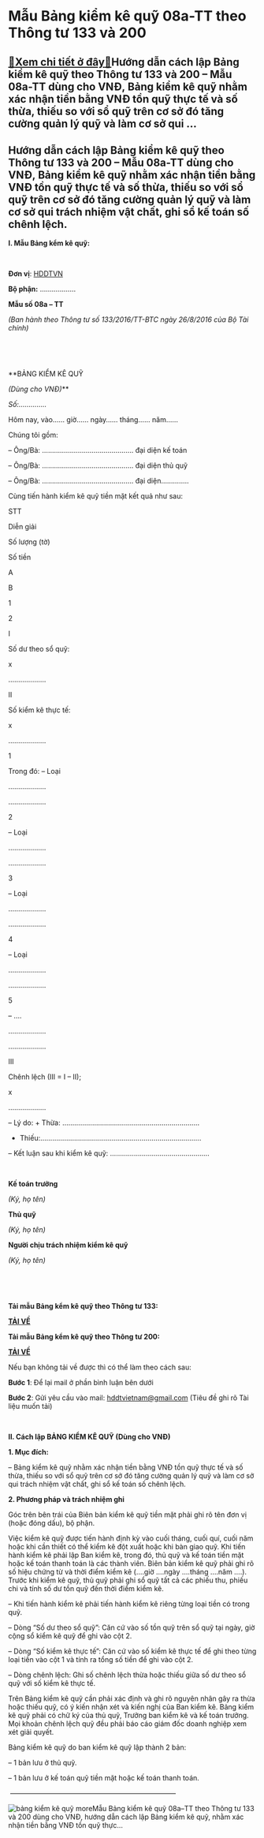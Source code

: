 Mẫu Bảng kiểm kê quỹ 08a-TT theo Thông tư 133 và 200
=====================================================

[:gift:Xem chi tiết ở đây:gift:](https://hddtvn.com/mau-bang-kiem-ke-quy-08a-tt-theo-thong-tu-133-va-200/)Hướng dẫn cách lập Bảng kiểm kê quỹ theo Thông tư 133 và 200 – Mẫu 08a-TT dùng cho VNĐ, Bảng kiểm kê quỹ nhằm xác nhận tiền bằng VNĐ tồn quỹ thực tế và số thừa, thiếu so với sổ quỹ trên cơ sở đó tăng cường quản lý quỹ và làm cơ sở qui …
------------------------------------------------------------------------------------------------------------------------------------------------------------------------------------------------------------------------------------------------------



Hướng dẫn cách lập Bảng kiểm kê quỹ theo Thông tư 133 và 200 – Mẫu 08a-TT dùng cho VNĐ, Bảng kiểm kê quỹ nhằm xác nhận tiền bằng VNĐ tồn quỹ thực tế và số thừa, thiếu so với sổ quỹ trên cơ sở đó tăng cường quản lý quỹ và làm cơ sở qui trách nhiệm vật chất, ghi sổ kế toán số chênh lệch.
----------------------------------------------------------------------------------------------------------------------------------------------------------------------------------------------------------------------------------------------------------------------------------------------------------


**I. Mẫu Bảng kểm kê quỹ:**  

 






**Đơn vị**: [HDDTVN](http://hddtvn.com/ "HDDTVN")  

**Bộ phận:** ………………

**Mẫu số 08a – TT**  

*(Ban hành theo Thông tư số 133/2016/TT-BTC ngày 26/8/2016 của Bộ Tài chính)*



 






 

**BẢNG KIỂM KÊ QUỸ  

*(Dùng cho VNĐ)***

  

*Số:…………..*



Hôm nay, vào…… giờ…… ngày…… tháng…… năm……  

Chúng tôi gồm:  

– Ông/Bà: ………………………………………. đại diện kế toán  

– Ông/Bà: ………………………………………. đại diện thủ quỹ  

– Ông/Bà: ………………………………………. đại diện…………..  

Cùng tiến hành kiểm kê quỹ tiền mặt kết quả như sau:






STT

Diễn giải

Số lượng (tờ)

Số tiền



A

B

1

2



I

Số dư theo sổ quỹ:

x

……………….



II

Số kiểm kê thực tế:

x

……………….



1

Trong đó: – Loại

……………….

……………….



2

– Loại

……………….

……………….



3

– Loại

……………….

……………….



4

– Loại

……………….

……………….



5

– ….

……………….

……………….



III

Chênh lệch (III = I – II);

x

……………….



– Lý do: + Thừa: ……………….………………………….……………….  

+ Thiếu:……………….………………………….………………………….  

– Kết luận sau khi kiểm kê quỹ: ………………………….……………….  

 






**Kế toán trưởng**  

*(Ký, họ tên)*

**Thủ quỹ**  

*(Ký, họ tên)*

**Người chịu trách nhiệm kiểm kê quỹ**  

*(Ký, họ tên)*



   

   

**Tải mẫu Bảng kểm kê quỹ theo Thông tư 133:**



[**TẢI VỀ**](http://drive.google.com/open?id=0B24q-XZt4667SXZGNU5CejB4cDQ "tải theo thông tư 133")

**Tải mẫu Bảng kểm kê quỹ theo Thông tư 200:**



[**TẢI VỀ**](https://drive.google.com/file/d/0B24q-XZt4667ME1SWEUyX0FmTzA "tải theo thông tư 200")

Nếu bạn không tải về được thì có thể làm theo cách sau:  

**Bước 1**: Để lại mail ở phần bình luận bên dưới  

**Bước 2**: Gửi yêu cầu vào mail: [hddtvietnam@gmail.com](mailto:hddtvietnam@gmail.com) (Tiêu đề ghi rõ Tài liệu muốn tải)  

 


**II. Cách lập BẢNG KIỂM KÊ QUỸ (Dùng cho VNĐ)**


**1. Mục đích:**   

– Bảng kiểm kê quỹ nhằm xác nhận tiền bằng VNĐ tồn quỹ thực tế và số thừa, thiếu so với sổ quỹ trên cơ sở đó tăng cường quản lý quỹ và làm cơ sở qui trách nhiệm vật chất, ghi sổ kế toán số chênh lệch.


**2. Phương pháp và trách nhiệm ghi**


Góc trên bên trái của Biên bản kiểm kê quỹ tiền mặt phải ghi rõ tên đơn vị (hoặc đóng dấu), bộ phận.


Việc kiểm kê quỹ được tiến hành định kỳ vào cuối tháng, cuối quí, cuối năm hoặc khi cần thiết có thể kiểm kê đột xuất hoặc khi bàn giao quỹ. Khi tiến hành kiểm kê phải lập Ban kiểm kê, trong đó, thủ quỹ và kế toán tiền mặt hoặc kế toán thanh toán là các thành viên. Biên bản kiểm kê quỹ phải ghi rõ số hiệu chứng từ và thời điểm kiểm kê (….giờ ….ngày ….tháng ….năm ….). Trước khi kiểm kê quỹ, thủ quỹ phải ghi sổ quỹ tất cả các phiếu thu, phiếu chi và tính số dư tồn quỹ đến thời điểm kiểm kê.


– Khi tiến hành kiểm kê phải tiến hành kiểm kê riêng từng loại tiền có trong quỹ.  

– Dòng “Số dư theo sổ quỹ”: Căn cứ vào số tồn quỹ trên sổ quỹ tại ngày, giờ cộng sổ kiểm kê quỹ để ghi vào cột 2.  

– Dòng “Số kiểm kê thực tế”: Căn cứ vào số kiểm kê thực tế để ghi theo từng loại tiền vào cột 1 và tính ra tổng số tiền để ghi vào cột 2.  

– Dòng chênh lệch: Ghi số chênh lệch thừa hoặc thiếu giữa số dư theo sổ quỹ với số kiểm kê thực tế.


Trên Bảng kiểm kê quỹ cần phải xác định và ghi rõ nguyên nhân gây ra thừa hoặc thiếu quỹ, có ý kiến nhận xét và kiến nghị của Ban kiểm kê. Bảng kiểm kê quỹ phải có chữ ký của thủ quỹ, Trưởng ban kiểm kê và kế toán trưởng. Mọi khoản chênh lệch quỹ đều phải báo cáo giám đốc doanh nghiệp xem xét giải quyết.


Bảng kiểm kê quỹ do ban kiểm kê quỹ lập thành 2 bản:  

– 1 bản lưu ở thủ quỹ.  

– 1 bản lưu ở kế toán quỹ tiền mặt hoặc kế toán thanh toán.




 ————————————————————————  

![bảng kiểm kê quỹ](https://hddtvn.com/wp-content/uploads/2021/01/bang-kiem-ke-quy.png "bảng kiểm kê quỹ")
moreMẫu Bảng kiểm kê quỹ 08a–TT theo Thông tư 133 và 200 dùng cho VNĐ, hướng dẫn cách lập Bảng kiểm kê quỹ, nhằm xác nhận tiền bằng VNĐ tồn quỹ thực…

